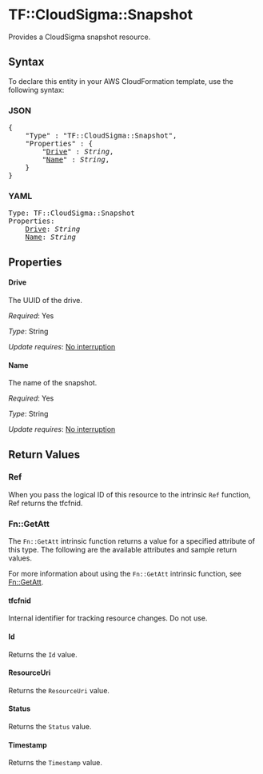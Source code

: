 # TF::CloudSigma::Snapshot

Provides a CloudSigma snapshot resource.

## Syntax

To declare this entity in your AWS CloudFormation template, use the following syntax:

### JSON

<pre>
{
    "Type" : "TF::CloudSigma::Snapshot",
    "Properties" : {
        "<a href="#drive" title="Drive">Drive</a>" : <i>String</i>,
        "<a href="#name" title="Name">Name</a>" : <i>String</i>,
    }
}
</pre>

### YAML

<pre>
Type: TF::CloudSigma::Snapshot
Properties:
    <a href="#drive" title="Drive">Drive</a>: <i>String</i>
    <a href="#name" title="Name">Name</a>: <i>String</i>
</pre>

## Properties

#### Drive

The UUID of the drive.

_Required_: Yes

_Type_: String

_Update requires_: [No interruption](https://docs.aws.amazon.com/AWSCloudFormation/latest/UserGuide/using-cfn-updating-stacks-update-behaviors.html#update-no-interrupt)

#### Name

The name of the snapshot.

_Required_: Yes

_Type_: String

_Update requires_: [No interruption](https://docs.aws.amazon.com/AWSCloudFormation/latest/UserGuide/using-cfn-updating-stacks-update-behaviors.html#update-no-interrupt)

## Return Values

### Ref

When you pass the logical ID of this resource to the intrinsic `Ref` function, Ref returns the tfcfnid.

### Fn::GetAtt

The `Fn::GetAtt` intrinsic function returns a value for a specified attribute of this type. The following are the available attributes and sample return values.

For more information about using the `Fn::GetAtt` intrinsic function, see [Fn::GetAtt](https://docs.aws.amazon.com/AWSCloudFormation/latest/UserGuide/intrinsic-function-reference-getatt.html).

#### tfcfnid

Internal identifier for tracking resource changes. Do not use.

#### Id

Returns the <code>Id</code> value.

#### ResourceUri

Returns the <code>ResourceUri</code> value.

#### Status

Returns the <code>Status</code> value.

#### Timestamp

Returns the <code>Timestamp</code> value.

